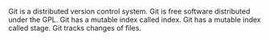Git is a distributed version control system.
Git is free software distributed under the GPL.
Git has a mutable index called index.
Git has a mutable index called stage.
Git tracks changes of files.
